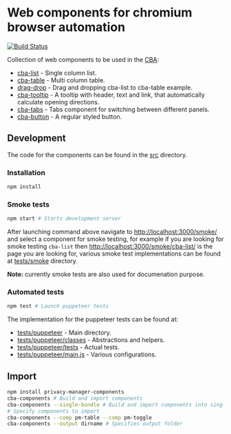 # Web components for chromium browser automation

[![Build Status](https://travis-ci.com/browser-automation/cba-components.svg?branch=master)](https://travis-ci.com/browser-automation/cba-components)

Collection of web components to be used in the [CBA](http://chrome-automation.com/):

- [cba-list](https://cba-components.netlify.app/smoke/cba-list) - Single column list.
- [cba-table](https://cba-components.netlify.app/smoke/cba-table) - Multi column table.
- [drag-drop](https://cba-components.netlify.app/smoke/drag-drop) - Drag and dropping cba-list to cba-table example.
- [cba-tooltip](https://cba-components.netlify.app/smoke/cba-tooltip) - A tooltip with header, text and link, that automatically calculate opening directions.
- [cba-tabs](https://cba-components.netlify.app/smoke/cba-tabs) - Tabs component for switching between different panels.
- [cba-button](https://cba-components.netlify.app/smoke/cba-button) - A regular styled button.

## Development

The code for the components can be found in the [src](src) directory.

### Installation

```bash
npm install
```

### Smoke tests

```bash
npm start # Starts development server
```

After launching command above navigate to
[http://localhost:3000/smoke/](http://localhost:3000/smoke) and select a
component for smoke testing, for example if you are looking for smoke testing
`cba-list` then
[http://localhost:3000/smoke/cba-list/](http://localhost:3000/smoke/cba-list/)
is the page you are looking for, various smoke test implementations can be found
at [tests/smoke](tests/smoke) directory.

**Note:** currently smoke tests are also used for documenation purpose. 

### Automated tests

```bash
npm test # Launch puppeteer tests
```

The implementation for the puppeteer tests can be found at:
- [tests/puppeteer](tests/puppeteer) - Main directory.
- [tests/puppeteer/classes](tests/puppeteer/classes) - Abstractions and helpers.
- [tests/puppeteer/tests](tests/puppeteer/tests) - Actual tests.
- [tests/puppeteer/main.js](tests/puppeteer/main.js) - Various configurations.

## Import

```bash
npm install privacy-manager-components
cba-components # Build and import components
cba-components --single-bundle # Build and import components into single file
# Specify components to import
cba-components --comp pm-table --comp pm-toggle
cba-components --output dirname # Specifies output folder
```
